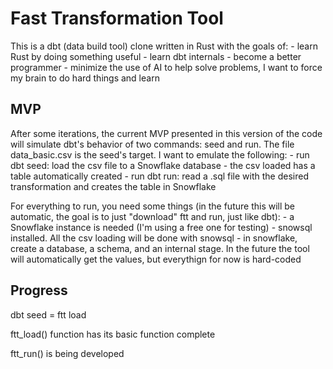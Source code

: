 # Fast Transformation Tool

This is a dbt (data build tool) clone written in Rust with the goals of:
    - learn Rust by doing something useful
    - learn dbt internals
    - become a better programmer
    - minimize the use of AI to help solve problems, I want to force my brain to do hard things and learn

## MVP

After some iterations, the current MVP presented in this version of the code will simulate dbt's behavior of two commands: seed and run.
The file data_basic.csv is the seed's target. I want to emulate the following:
    - run dbt seed: load the csv file to a Snowflake database
    - the csv loaded has a table automatically created
    - run dbt run: read a .sql file with the desired transformation and creates the table in Snowflake

For everything to run, you need some things (in the future this will be automatic, the goal is to just "download" ftt and run, just like dbt):
    - a Snowflake instance is needed (I'm using a free one for testing)
    - snowsql installed. All the csv loading will be done with snowsql
    - in snowflake, create a database, a schema, and an internal stage. In the future the tool will automatically get the values, but everythign for now is hard-coded

## Progress

dbt seed = ftt load

ftt_load() function has its basic function complete

ftt_run() is being developed
